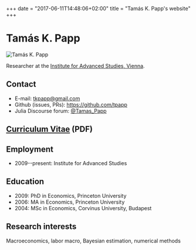 +++
date = "2017-06-11T14:48:06+02:00"
title = "Tamás K. Papp's website"
+++

# Tamás K. Papp

<img id="tamaskpapp" src="./img/tamas_k_papp.jpg" alt="Tamás K. Papp">

Researcher at the [Institute for Advanced Studies,
Vienna](http://www.ihs.ac.at/research-groups/macroeconomics-and-public-finance/).

## Contact

* E-mail: <tkpapp@gmail.com>
* Github (issues, PRs): <https://github.com/tpapp>
* Julia Discourse forum: [@Tamas_Papp](https://discourse.julialang.org/u/Tamas_Papp/)

## [Curriculum Vitae](/pdf/cv.pdf) (PDF)

## Employment

* 2009--present: Institute for Advanced Studies

## Education

* 2009: PhD in Economics, Princeton University
* 2006: MA in Economics, Princeton University
* 2004: MSc in Economics, Corvinus University, Budapest

## Research interests

Macroeconomics, labor macro, Bayesian estimation, numerical methods

